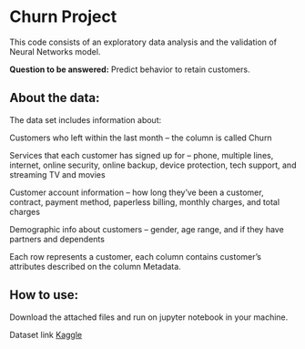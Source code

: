 # Churn Project

This code consists of an exploratory data analysis and the validation of Neural Networks model.

**Question to be answered:** Predict behavior to retain customers.

## About the data:

The data set includes information about:

Customers who left within the last month – the column is called Churn

Services that each customer has signed up for – phone, multiple lines, internet, online security, online backup, device protection, tech support, and streaming TV and movies

Customer account information – how long they’ve been a customer, contract, payment method, paperless billing, monthly charges, and total charges

Demographic info about customers – gender, age range, and if they have partners and dependents

Each row represents a customer, each column contains customer’s attributes described on the column Metadata.

## How to use:

Download the attached files and run on jupyter notebook in your machine.

Dataset link [Kaggle](https://www.kaggle.com/blastchar/telco-customer-churn)
